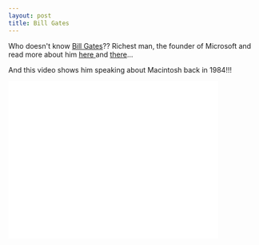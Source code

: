 ```yaml
---
layout: post
title: Bill Gates
---
```


Who doesn't know [Bill Gates](http://en.wikipedia.org/wiki/Bill_Gates)?? Richest man, the founder of Microsoft and read more about him [here ](http://www.microsoft.com/presspass/exec/billg/default.mspx)and [there](http://money.cnn.com/2006/03/30/news/newsmakers/gates_howiwork_fortune/index.htm)...

And this video shows him speaking about Macintosh back in 1984!!!

<iframe width="420" height="315" src="//www.youtube.com/embed/Uau0aIbrzkQ" frameborder="0" allowfullscreen></iframe>

